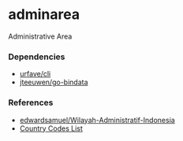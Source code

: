 # adminarea

Administrative Area

### Dependencies

* [urfave/cli](https://github.com/urfave/cli)
* [jteeuwen/go-bindata](https://github.com/jteeuwen/go-bindata)

### References

* [edwardsamuel/Wilayah-Administratif-Indonesia](https://github.com/edwardsamuel/Wilayah-Administratif-Indonesia)
* [Country Codes List](https://www.nationsonline.org/oneworld/country_code_list.htm)